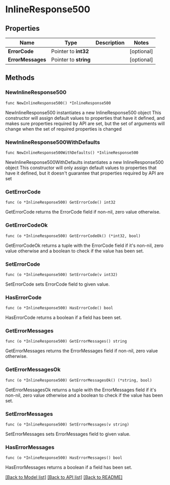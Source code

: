 # InlineResponse500

## Properties

Name | Type | Description | Notes
------------ | ------------- | ------------- | -------------
**ErrorCode** | Pointer to **int32** |  | [optional] 
**ErrorMessages** | Pointer to **string** |  | [optional] 

## Methods

### NewInlineResponse500

`func NewInlineResponse500() *InlineResponse500`

NewInlineResponse500 instantiates a new InlineResponse500 object
This constructor will assign default values to properties that have it defined,
and makes sure properties required by API are set, but the set of arguments
will change when the set of required properties is changed

### NewInlineResponse500WithDefaults

`func NewInlineResponse500WithDefaults() *InlineResponse500`

NewInlineResponse500WithDefaults instantiates a new InlineResponse500 object
This constructor will only assign default values to properties that have it defined,
but it doesn't guarantee that properties required by API are set

### GetErrorCode

`func (o *InlineResponse500) GetErrorCode() int32`

GetErrorCode returns the ErrorCode field if non-nil, zero value otherwise.

### GetErrorCodeOk

`func (o *InlineResponse500) GetErrorCodeOk() (*int32, bool)`

GetErrorCodeOk returns a tuple with the ErrorCode field if it's non-nil, zero value otherwise
and a boolean to check if the value has been set.

### SetErrorCode

`func (o *InlineResponse500) SetErrorCode(v int32)`

SetErrorCode sets ErrorCode field to given value.

### HasErrorCode

`func (o *InlineResponse500) HasErrorCode() bool`

HasErrorCode returns a boolean if a field has been set.

### GetErrorMessages

`func (o *InlineResponse500) GetErrorMessages() string`

GetErrorMessages returns the ErrorMessages field if non-nil, zero value otherwise.

### GetErrorMessagesOk

`func (o *InlineResponse500) GetErrorMessagesOk() (*string, bool)`

GetErrorMessagesOk returns a tuple with the ErrorMessages field if it's non-nil, zero value otherwise
and a boolean to check if the value has been set.

### SetErrorMessages

`func (o *InlineResponse500) SetErrorMessages(v string)`

SetErrorMessages sets ErrorMessages field to given value.

### HasErrorMessages

`func (o *InlineResponse500) HasErrorMessages() bool`

HasErrorMessages returns a boolean if a field has been set.


[[Back to Model list]](../README.md#documentation-for-models) [[Back to API list]](../README.md#documentation-for-api-endpoints) [[Back to README]](../README.md)


